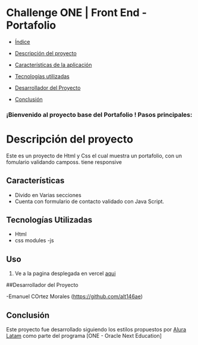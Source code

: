 # Challenge ONE | Front End -  Portafolio

- [Índice](#índice)

- [Descripción del proyecto](#descripción-del-proyecto)

- [Características de la aplicación](#características)

- [Tecnologías utilizadas](#tecnologías-utilizadas)
  
- [Desarrollador del Proyecto](#/Desarrollador-del-Proyecto)

- [Conclusión](#conclusión)


### ¡Bienvenido al proyecto base del Portafolio ! Pasos principales:

# Descripción del proyecto

Este es un proyecto de Html y Css el cual muestra un portafolio, con un fomulario validando camposs. tiene responsive 

## Características

- Divido en Varias secciones 
- Cuenta con formulario  de contacto validado con Java Script.

## Tecnologías Utilizadas

- Html
- css modules
-js

 ## Uso

1. Ve a la pagina desplegada en vercel [aqui](https://challenge-portafolio-phi.vercel.app/)

##Desarrollador del Proyecto

-Emanuel COrtez Morales (https://github.com/alt146ae)
## Conclusión

Este proyecto fue desarrollado siguiendo los estilos propuestos por [Alura Latam](https://www.aluracursos.com/) como parte del programa [ONE - Oracle Next Education]
